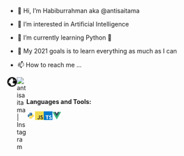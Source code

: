 - 👋 Hi, I’m Habiburrahman aka @antisaitama
- 👀 I’m interested in Artificial Intelligence
- 🌱 I’m currently learning Python 🐍
- 🥅 My 2021 goals is to learn everything as much as I can

- 📫 How to reach me ...

[<img align="left" alt="antisaitama.github.io" width="22px" src="https://raw.githubusercontent.com/iconic/open-iconic/master/svg/globe.svg" />][website]
[<img align="left" alt="antisaitama | Instagram" width="22px" src="https://cdn.jsdelivr.net/npm/simple-icons@v3/icons/instagram.svg" />][instagram]

<br/>
<br/>

**Languages and Tools:**

<img align="left" height="20" src="https://raw.githubusercontent.com/github/explore/80688e429a7d4ef2fca1e82350fe8e3517d3494d/topics/python/python.png">
<img align="left" height="20" src="https://raw.githubusercontent.com/github/explore/80688e429a7d4ef2fca1e82350fe8e3517d3494d/topics/javascript/javascript.png">
<img align="left" height="20" src="https://raw.githubusercontent.com/github/explore/80688e429a7d4ef2fca1e82350fe8e3517d3494d/topics/typescript/typescript.png">
<img align="left" height="20" src="https://raw.githubusercontent.com/github/explore/80688e429a7d4ef2fca1e82350fe8e3517d3494d/topics/vue/vue.png">

<!---
antisaitama/antisaitama is a ✨ special ✨ repository because its `README.md` (this file) appears on your GitHub profile.
You can click the Preview link to take a look at your changes.
--->

[website]: https://antisaitama.github.io
[instagram]: https://instagram/433
[twitter]: https://twitter/antisaitama

